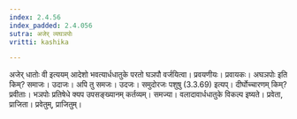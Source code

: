 ```yaml
---
index: 2.4.56
index_padded: 2.4.056
sutra: अजेर् व्यघञपोः
vritti: kashika

---
```

अजेर् धातोः वी इत्ययम् आदेशो भवत्यार्धधातुके परतो घञपौ वर्जयित्वा। प्रवयणीयः। प्रवायकः। अघञपोः इति किम्? समाजः। उदाजः। अपि तु समजः। उदजः। समुदोरजः पशुषु (3.3.69) इत्यप्। दीर्घोच्चारणम् किम्? प्रवीताः। भञपोः प्रतिषेधे क्यप उपसङ्ख्यानम् कर्तव्यम्। समज्या। वलादावार्धधातुके विकल्प इष्यते। प्रवेता, प्राजिता। प्रवेतुम्, प्राजितुम्।